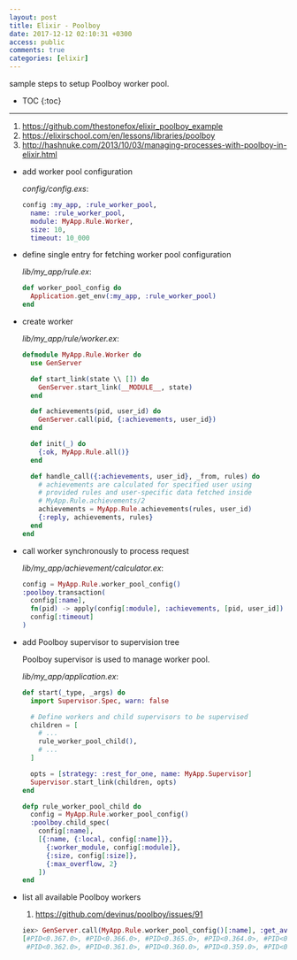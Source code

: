 ```yaml
---
layout: post
title: Elixir - Poolboy
date: 2017-12-12 02:10:31 +0300
access: public
comments: true
categories: [elixir]
---
```


sample steps to setup Poolboy worker pool.

<!-- more -->

* TOC
{:toc}
<hr>

1. <https://github.com/thestonefox/elixir_poolboy_example>
2. <https://elixirschool.com/en/lessons/libraries/poolboy>
3. <http://hashnuke.com/2013/10/03/managing-processes-with-poolboy-in-elixir.html>

- add worker pool configuration

  _config/config.exs_:

  ```elixir
  config :my_app, :rule_worker_pool,
    name: :rule_worker_pool,
    module: MyApp.Rule.Worker,
    size: 10,
    timeout: 10_000
  ```

- define single entry for fetching worker pool configuration

  _lib/my_app/rule.ex_:

  ```elixir
  def worker_pool_config do
    Application.get_env(:my_app, :rule_worker_pool)
  end
  ```

- create worker

  _lib/my_app/rule/worker.ex_:

  ```elixir
  defmodule MyApp.Rule.Worker do
    use GenServer

    def start_link(state \\ []) do
      GenServer.start_link(__MODULE__, state)
    end

    def achievements(pid, user_id) do
      GenServer.call(pid, {:achievements, user_id})
    end

    def init(_) do
      {:ok, MyApp.Rule.all()}
    end

    def handle_call({:achievements, user_id}, _from, rules) do
      # achievements are calculated for specified user using
      # provided rules and user-specific data fetched inside
      # MyApp.Rule.achievements/2
      achievements = MyApp.Rule.achievements(rules, user_id)
      {:reply, achievements, rules}
    end
  end
  ```

- call worker synchronously to process request

  _lib/my_app/achievement/calculator.ex_:

  ```elixir
  config = MyApp.Rule.worker_pool_config()
  :poolboy.transaction(
    config[:name],
    fn(pid) -> apply(config[:module], :achievements, [pid, user_id]) end,
    config[:timeout]
  )
  ```

- add Poolboy supervisor to supervision tree

  Poolboy supervisor is used to manage worker pool.

  _lib/my_app/application.ex_:

  ```elixir
  def start(_type, _args) do
    import Supervisor.Spec, warn: false

    # Define workers and child supervisors to be supervised
    children = [
      # ...
      rule_worker_pool_child(),
      # ...
    ]

    opts = [strategy: :rest_for_one, name: MyApp.Supervisor]
    Supervisor.start_link(children, opts)
  end

  defp rule_worker_pool_child do
    config = MyApp.Rule.worker_pool_config()
    :poolboy.child_spec(
      config[:name],
      [{:name, {:local, config[:name]}},
        {:worker_module, config[:module]},
        {:size, config[:size]},
        {:max_overflow, 2}
      ])
  end
  ```

- list all available Poolboy workers

  1. <https://github.com/devinus/poolboy/issues/91>

  ```elixir
  iex> GenServer.call(MyApp.Rule.worker_pool_config()[:name], :get_avail_workers)
  [#PID<0.367.0>, #PID<0.366.0>, #PID<0.365.0>, #PID<0.364.0>, #PID<0.363.0>,
   #PID<0.362.0>, #PID<0.361.0>, #PID<0.360.0>, #PID<0.359.0>, #PID<0.358.0>]
  ```
